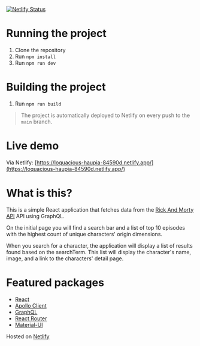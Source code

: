 [![Netlify Status](https://api.netlify.com/api/v1/badges/712ebefe-9dfa-4762-b141-a36dbe9a0cbb/deploy-status)](https://app.netlify.com/sites/loquacious-haupia-84590d/deploys)

# Running the project

1. Clone the repository
2. Run `npm install`
3. Run `npm run dev`

# Building the project

1. Run `npm run build`

> The project is automatically deployed to Netlify on every push to the `main` branch.

# Live demo

Via Netlify: [https://loquacious-haupia-84590d.netlify.app/](https://loquacious-haupia-84590d.netlify.app/)

# What is this?

This is a simple React application that fetches data from the [Rick And Morty API](https://rickandmortyapi.com/) API using GraphQL.

On the initial page you will find a search bar and a list of top 10 episodes with the highest count of unique characters' origin dimensions.

When you search for a character, the application will display a list of results found based on the searchTerm. This list will display the character's name, image, and a link to the characters' detail page.

# Featured packages

- [React](https://reactjs.org/)
- [Apollo Client](https://www.apollographql.com/docs/react/)
- [GraphQL](https://graphql.org/)
- [React Router](https://reactrouter.com/)
- [Material-UI](https://material-ui.com/)

Hosted on [Netlify](https://www.netlify.com/)
